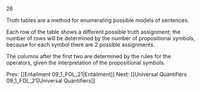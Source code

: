 ﻿26

Truth tables are a method for enumerating possible models of sentences.

Each row of the table shows a different possible truth assignment; the number of rows will be determined by the number of propositional symbols, because for each symbol there are 2 possible assignments.

The columns after the first two are determined by the rules for the operators, given the interpretation of the propositional symbols.

Prev: [[Entailment 09_1_FOL_21|Entailment]]
Next: [[Universal Quantifiers 09_1_FOL_21|Universal Quantifiers]]